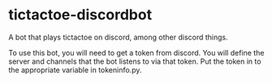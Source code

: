 # tictactoe-discordbot

A bot that plays tictactoe on discord, among other discord things.

To use this bot, you will need to get a token from discord. You will define the server and channels 
that the bot listens to via that token. Put the token in to the appropriate variable in tokeninfo.py.
